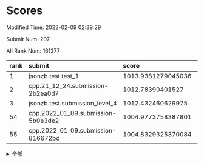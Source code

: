 # Scores

Modified Time: 2022-02-09 02:39:29

Submit Num: 207

All Rank Num: 161277

| rank |               submit               |       score        |       sigma        | pk_num |
| :--- | :--------------------------------- | :----------------- | :----------------- | :----- |
| 1    | jsonzb.test.test_1                 | 1013.9381279045036 | 0.834781519354873  | 3121   |
| 2    | cpp.21_12_24.submission-2b2ea0d7   | 1012.78390401527   | 0.80902868986101   | 3117   |
| 3    | jsonzb.test.submission_level_4     | 1012.432460629975  | 0.7933121675879063 | 3118   |
| 54   | cpp.2022_01_09.submission-5b0e3de2 | 1004.9773758387801 | 0.7165074795522789 | 3119   |
| 55   | cpp.2022_01_09.submission-816672bd | 1004.8329325370084 | 0.7276045604908544 | 3118   |


<details>
<summary>全部</summary>

| rank |                 submit                 |       score        |       sigma        | pk_num |
| :--- | :------------------------------------- | :----------------- | :----------------- | :----- |
| 1    | jsonzb.test.test_1                     | 1013.9381279045036 | 0.834781519354873  | 3121   |
| 2    | cpp.21_12_24.submission-2b2ea0d7       | 1012.78390401527   | 0.80902868986101   | 3117   |
| 3    | jsonzb.test.submission_level_4         | 1012.432460629975  | 0.7933121675879063 | 3118   |
| 4    | gobigger.level_3.submission_level_3_18 | 1011.4003864810466 | 0.7688954242269733 | 3117   |
| 5    | gobigger.level_3.submission_level_3_5  | 1011.3560236260222 | 0.762922573035262  | 3123   |
| 6    | gobigger.level_3.submission_level_3_19 | 1011.3024761112629 | 0.7755507569404799 | 3117   |
| 7    | gobigger.level_3.submission_level_3_22 | 1011.2228452046446 | 0.7845189362806438 | 3120   |
| 8    | gobigger.level_3.submission_level_3_43 | 1011.182250074651  | 0.781796414473382  | 3120   |
| 9    | gobigger.level_3.submission_level_3_38 | 1010.8923729692247 | 0.7763615402968336 | 3118   |
| 10   | gobigger.level_3.submission_level_3_33 | 1010.8711872234427 | 0.7855647884487691 | 3113   |
| 11   | gobigger.level_3.submission_level_3_17 | 1010.7994285421837 | 0.7718134681005717 | 3115   |
| 12   | gobigger.level_3.submission_level_3_44 | 1010.7742589772625 | 0.7570048704480089 | 3116   |
| 13   | gobigger.level_3.submission_level_3_27 | 1010.7696888492508 | 0.7943555745926069 | 3123   |
| 14   | gobigger.level_3.submission_level_3_32 | 1010.6801741130697 | 0.751419401318154  | 3119   |
| 15   | gobigger.level_3.submission_level_3_13 | 1010.5054304473844 | 0.77251843151209   | 3116   |
| 16   | gobigger.level_3.submission_level_3_0  | 1010.4657784651513 | 0.7609898774581083 | 3111   |
| 17   | gobigger.level_3.submission_level_3_16 | 1010.462853053736  | 0.7352886937395178 | 3118   |
| 18   | gobigger.level_3.submission_level_3_2  | 1010.4340973291297 | 0.7834471775882496 | 3115   |
| 19   | gobigger.level_3.submission_level_3_11 | 1010.4200474714994 | 0.7727617785337159 | 3119   |
| 20   | gobigger.level_3.submission_level_3_28 | 1010.4118770760439 | 0.7727283752889216 | 3122   |
| 21   | gobigger.level_3.submission_level_3_10 | 1010.3927475106362 | 0.7665715767687415 | 3119   |
| 22   | gobigger.level_3.submission_level_3_42 | 1010.3859621473326 | 0.7691663372417308 | 3107   |
| 23   | gobigger.level_3.submission_level_3_6  | 1010.3619158276597 | 0.7898123058680053 | 3117   |
| 24   | gobigger.level_3.submission_level_3_46 | 1010.3381594977145 | 0.7469170387198764 | 3115   |
| 25   | gobigger.level_3.submission_level_3_24 | 1010.2858923489257 | 0.7619868081749138 | 3115   |
| 26   | gobigger.level_3.submission_level_3_47 | 1010.2358656722108 | 0.7702771653386074 | 3120   |
| 27   | gobigger.level_3.submission_level_3_31 | 1010.1928387865913 | 0.7663486405101122 | 3118   |
| 28   | gobigger.level_3.submission_level_3_26 | 1010.0501435619879 | 0.7671992580012634 | 3115   |
| 29   | gobigger.level_3.submission_level_3_14 | 1010.0499854468449 | 0.7607819273268449 | 3113   |
| 30   | gobigger.level_3.submission_level_3_15 | 1010.0415448806851 | 0.7802555592370556 | 3116   |
| 31   | gobigger.level_3.submission_level_3_7  | 1009.9510282927276 | 0.7568583306823872 | 3119   |
| 32   | gobigger.level_3.submission_level_3_30 | 1009.8968581708267 | 0.7582653471692462 | 3120   |
| 33   | gobigger.level_3.submission_level_3_40 | 1009.8408393293712 | 0.7466518532382835 | 3113   |
| 34   | gobigger.level_3.submission_level_3_20 | 1009.8304242422087 | 0.750921613351658  | 3116   |
| 35   | gobigger.level_3.submission_level_3_9  | 1009.8203192474912 | 0.7622959449148453 | 3119   |
| 36   | gobigger.level_3.submission_level_3_29 | 1009.8007909348431 | 0.7658190746865713 | 3116   |
| 37   | gobigger.level_3.submission_level_3_48 | 1009.7443577930911 | 0.7344483173989431 | 3121   |
| 38   | gobigger.level_3.submission_level_3_41 | 1009.5543379495078 | 0.7506417892279934 | 3116   |
| 39   | gobigger.level_3.submission_level_3_25 | 1009.4616991733042 | 0.7601804920631768 | 3118   |
| 40   | gobigger.level_3.submission_level_3_21 | 1009.4265620662522 | 0.749441116444756  | 3112   |
| 41   | gobigger.level_3.submission_level_3_4  | 1009.4263154550218 | 0.758536499715645  | 3117   |
| 42   | gobigger.level_3.submission_level_3_36 | 1009.3827781850498 | 0.7549304144842544 | 3111   |
| 43   | gobigger.level_3.submission_level_3_23 | 1009.2841039611374 | 0.7601854284039326 | 3119   |
| 44   | gobigger.level_3.submission_level_3_49 | 1009.1870213581799 | 0.7483065939242632 | 3112   |
| 45   | gobigger.level_3.submission_level_3_39 | 1009.1855074924644 | 0.7443691769453895 | 3118   |
| 46   | gobigger.level_3.submission_level_3_3  | 1009.1814198285668 | 0.762273572532435  | 3115   |
| 47   | gobigger.level_3.submission_level_3_8  | 1009.0831848694925 | 0.7415532089147387 | 3116   |
| 48   | gobigger.level_3.submission_level_3_12 | 1008.9916376580002 | 0.747705632506833  | 3115   |
| 49   | gobigger.level_3.submission_level_3_45 | 1008.8938121256505 | 0.7340152836595565 | 3116   |
| 50   | gobigger.level_3.submission_level_3_35 | 1008.8913006704274 | 0.740232036452602  | 3115   |
| 51   | gobigger.level_3.submission_level_3_34 | 1008.8575693865904 | 0.7530476618150027 | 3111   |
| 52   | gobigger.level_3.submission_level_3_1  | 1008.5553194810668 | 0.7548473836739867 | 3113   |
| 53   | gobigger.level_3.submission_level_3_37 | 1007.9296859595383 | 0.7484753428074764 | 3119   |
| 54   | cpp.2022_01_09.submission-5b0e3de2     | 1004.9773758387801 | 0.7165074795522789 | 3119   |
| 55   | cpp.2022_01_09.submission-816672bd     | 1004.8329325370084 | 0.7276045604908544 | 3118   |
| 56   | gobigger.level_1.submission_level_1_28 | 1004.553473806176  | 0.7250046458927496 | 3116   |
| 57   | gobigger.level_1.submission_level_1_38 | 1004.4872529137835 | 0.7393899175880354 | 3116   |
| 58   | gobigger.level_1.submission_level_1_4  | 1004.458766617001  | 0.7299517346322681 | 3115   |
| 59   | gobigger.level_1.submission_level_1_30 | 1004.4557248481026 | 0.7121228250336459 | 3114   |
| 60   | gobigger.level_1.submission_level_1_24 | 1004.4227594064645 | 0.7258281143289613 | 3112   |
| 61   | gobigger.level_1.submission_level_1_19 | 1004.3229553537075 | 0.7288939968193787 | 3114   |
| 62   | gobigger.level_1.submission_level_1_5  | 1004.2846188126991 | 0.7188964629363825 | 3113   |
| 63   | gobigger.level_1.submission_level_1_41 | 1004.2766161837231 | 0.7263133280221804 | 3121   |
| 64   | gobigger.level_1.submission_level_1_34 | 1004.183770355631  | 0.7135918810366333 | 3120   |
| 65   | gobigger.level_1.submission_level_1_32 | 1004.1750512065706 | 0.7248795761650069 | 3119   |
| 66   | gobigger.level_1.submission_level_1_18 | 1004.0541687003961 | 0.7300176989227858 | 3120   |
| 67   | gobigger.level_1.submission_level_1_35 | 1003.9460760399056 | 0.7219976830223895 | 3120   |
| 68   | gobigger.level_1.submission_level_1_36 | 1003.8968600083101 | 0.7078598458818908 | 3115   |
| 69   | gobigger.level_1.submission_level_1_8  | 1003.7911353554337 | 0.7145673645005355 | 3113   |
| 70   | gobigger.level_1.submission_level_1_16 | 1003.7889091315266 | 0.7188771428156849 | 3120   |
| 71   | gobigger.level_1.submission_level_1_39 | 1003.749723536448  | 0.7106137633341756 | 3114   |
| 72   | gobigger.level_1.submission_level_1_37 | 1003.7485094441822 | 0.717357242594406  | 3114   |
| 73   | gobigger.level_1.submission_level_1_9  | 1003.6963302208424 | 0.7114992249869708 | 3113   |
| 74   | gobigger.level_1.submission_level_1_0  | 1003.6911231492991 | 0.727576840015347  | 3116   |
| 75   | gobigger.level_1.submission_level_1_46 | 1003.640788999767  | 0.7146250797590848 | 3119   |
| 76   | gobigger.level_1.submission_level_1_7  | 1003.5426685406386 | 0.7210222694789128 | 3114   |
| 77   | gobigger.level_1.submission_level_1_21 | 1003.5327242579826 | 0.707047034659548  | 3115   |
| 78   | gobigger.level_1.submission_level_1_17 | 1003.5310248545932 | 0.7432864274146522 | 3111   |
| 79   | gobigger.level_1.submission_level_1_48 | 1003.4674387510444 | 0.706467968235445  | 3116   |
| 80   | gobigger.level_1.submission_level_1_45 | 1003.4663672649309 | 0.7295043292016903 | 3111   |
| 81   | gobigger.level_1.submission_level_1_42 | 1003.4283576629736 | 0.7137206114735183 | 3112   |
| 82   | gobigger.level_1.submission_level_1_22 | 1003.4239707621022 | 0.7193386777250811 | 3117   |
| 83   | gobigger.level_1.submission_level_1_33 | 1003.4003171646006 | 0.7206387367370283 | 3124   |
| 84   | gobigger.level_1.submission_level_1_43 | 1003.2889233668687 | 0.7108685531085058 | 3113   |
| 85   | gobigger.level_1.submission_level_1_44 | 1003.28547522314   | 0.7203782269586397 | 3114   |
| 86   | gobigger.level_1.submission_level_1_25 | 1003.2415536318078 | 0.715682185254062  | 3115   |
| 87   | gobigger.level_1.submission_level_1_23 | 1003.1832011848334 | 0.7174386432388993 | 3117   |
| 88   | gobigger.level_1.submission_level_1_1  | 1003.1672027479426 | 0.7386311945817629 | 3117   |
| 89   | gobigger.level_1.submission_level_1_29 | 1003.048889876698  | 0.7186950231081616 | 3115   |
| 90   | gobigger.level_1.submission_level_1_31 | 1003.0256806951048 | 0.71738411126932   | 3116   |
| 91   | gobigger.level_1.submission_level_1_40 | 1002.9160016155791 | 0.72193832395637   | 3114   |
| 92   | gobigger.level_1.submission_level_1_13 | 1002.8634845188429 | 0.712717383244421  | 3118   |
| 93   | gobigger.level_1.submission_level_1_3  | 1002.6673696408229 | 0.7170537849485099 | 3119   |
| 94   | gobigger.level_1.submission_level_1_49 | 1002.6568547295595 | 0.7112339653149208 | 3121   |
| 95   | gobigger.level_1.submission_level_1_15 | 1002.6538444223996 | 0.7128105241717192 | 3116   |
| 96   | gobigger.level_1.submission_level_1_6  | 1002.6333260527657 | 0.7148106069892939 | 3116   |
| 97   | gobigger.level_1.submission_level_1_27 | 1002.6044034185246 | 0.7063871646509051 | 3110   |
| 98   | gobigger.level_1.submission_level_1_14 | 1002.5766063701999 | 0.7163983710936077 | 3116   |
| 99   | gobigger.level_1.submission_level_1_26 | 1002.5302371424619 | 0.7212074928565404 | 3117   |
| 100  | gobigger.level_1.submission_level_1_12 | 1002.5090832582455 | 0.7239106098704481 | 3115   |
| 101  | gobigger.level_1.submission_level_1_11 | 1002.2522138284461 | 0.719577057627441  | 3113   |
| 102  | gobigger.level_1.submission_level_1_20 | 1002.133359867098  | 0.7175460291222086 | 3112   |
| 103  | gobigger.level_1.submission_level_1_47 | 1001.944618014988  | 0.7181872339452146 | 3121   |
| 104  | gobigger.level_1.submission_level_1_10 | 1001.8554338029812 | 0.7199335867733541 | 3118   |
| 105  | gobigger.level_1.submission_level_1_2  | 1001.4030528379415 | 0.7102658026426965 | 3115   |
| 106  | gobigger.random.submission_random_23   | 997.9135239198819  | 0.70638728382713   | 3111   |
| 107  | gobigger.random.submission_random_43   | 997.1379966708628  | 0.7160282360083619 | 3122   |
| 108  | gobigger.random.submission_random_36   | 996.9457136711104  | 0.7149408065367928 | 3118   |
| 109  | gobigger.random.submission_random_14   | 996.8939915234866  | 0.6965500536790258 | 3118   |
| 110  | gobigger.random.submission_random_0    | 996.8713847056592  | 0.696844586556844  | 3116   |
| 111  | gobigger.random.submission_random_48   | 996.8707154266377  | 0.7094598383690573 | 3118   |
| 112  | gobigger.random.submission_random_29   | 996.8523331534003  | 0.7058183238517608 | 3116   |
| 113  | gobigger.random.submission_random_2    | 996.5001296687943  | 0.709691651773003  | 3120   |
| 114  | gobigger.random.submission_random_22   | 996.4877091646366  | 0.7190887311220208 | 3115   |
| 115  | gobigger.random.submission_random_16   | 996.3367236422193  | 0.7062901635176998 | 3117   |
| 116  | gobigger.random.submission_random_44   | 996.2876124317729  | 0.6893281319178469 | 3116   |
| 117  | gobigger.random.submission_random_35   | 996.2477719667496  | 0.7114833043885934 | 3116   |
| 118  | gobigger.random.submission_random_10   | 996.2475535646149  | 0.7267258641923816 | 3113   |
| 119  | gobigger.random.submission_random_27   | 996.2308403003262  | 0.705361741255217  | 3114   |
| 120  | gobigger.random.submission_random_46   | 996.2287414393928  | 0.7044013772005038 | 3114   |
| 121  | gobigger.random.submission_random_37   | 996.1667987293097  | 0.7122500308864353 | 3113   |
| 122  | gobigger.random.submission_random_19   | 996.0216460000784  | 0.7112865048395233 | 3119   |
| 123  | gobigger.random.submission_random_31   | 995.9997886411878  | 0.7018389617392605 | 3117   |
| 124  | gobigger.random.submission_random_39   | 995.9786349978975  | 0.7074125233325124 | 3114   |
| 125  | gobigger.random.submission_random_12   | 995.9629315614263  | 0.710009022654234  | 3117   |
| 126  | gobigger.random.submission_random_38   | 995.949738076322   | 0.7174197008465557 | 3118   |
| 127  | gobigger.random.submission_random_25   | 995.9414535219672  | 0.7098532580537621 | 3112   |
| 128  | gobigger.random.submission_random_17   | 995.9386305178076  | 0.7134451095349008 | 3118   |
| 129  | gobigger.random.submission_random_41   | 995.9244055603783  | 0.7109401991782978 | 3117   |
| 130  | gobigger.random.submission_random_21   | 995.8970756668755  | 0.6947923366083099 | 3114   |
| 131  | gobigger.random.submission_random_15   | 995.8772994995242  | 0.7036339547332991 | 3119   |
| 132  | gobigger.random.submission_random_11   | 995.7897356152464  | 0.7161374814420048 | 3116   |
| 133  | gobigger.random.submission_random_47   | 995.7482463409011  | 0.7048094220661948 | 3115   |
| 134  | gobigger.random.submission_random_3    | 995.6087509833479  | 0.7026176006238889 | 3112   |
| 135  | gobigger.random.submission_random_49   | 995.6027971992236  | 0.712811092546023  | 3116   |
| 136  | gobigger.random.submission_random_8    | 995.5822004164851  | 0.7199883660327245 | 3119   |
| 137  | gobigger.random.submission_random_24   | 995.5715738124472  | 0.7193421047053156 | 3123   |
| 138  | gobigger.random.submission_random_33   | 995.5665278588442  | 0.7022435789965678 | 3113   |
| 139  | gobigger.random.submission_random_28   | 995.562259866595   | 0.7083502509916223 | 3113   |
| 140  | gobigger.random.submission_random_26   | 995.5252592064454  | 0.7108293547942979 | 3116   |
| 141  | gobigger.random.submission_random_6    | 995.5217031957858  | 0.7140761518716305 | 3119   |
| 142  | gobigger.random.submission_random_9    | 995.5014406815164  | 0.700339760527687  | 3117   |
| 143  | gobigger.random.submission_random_4    | 995.365742318679   | 0.7181072922491336 | 3120   |
| 144  | gobigger.random.submission_random_32   | 995.2959757994647  | 0.7097725933105933 | 3119   |
| 145  | gobigger.random.submission_random_40   | 995.2021794572482  | 0.7251324037680209 | 3116   |
| 146  | gobigger.random.submission_random_34   | 995.1806632857708  | 0.7157565795266889 | 3118   |
| 147  | gobigger.random.submission_random_5    | 995.0755797354376  | 0.7040954572330578 | 3117   |
| 148  | gobigger.random.submission_random_45   | 994.9978048863126  | 0.7039355915886025 | 3115   |
| 149  | gobigger.random.submission_random_30   | 994.9958709109337  | 0.7012065942418655 | 3116   |
| 150  | gobigger.random.submission_random_7    | 994.9043237836922  | 0.7316475650546669 | 3118   |
| 151  | gobigger.random.submission_random_13   | 994.6819857436864  | 0.7193038067684109 | 3117   |
| 152  | gobigger.random.submission_random_42   | 994.533638666228   | 0.7265261022863442 | 3116   |
| 153  | gobigger.random.submission_random_1    | 994.4662797531975  | 0.7126636637281384 | 3120   |
| 154  | gobigger.random.submission_random_20   | 994.3961978108041  | 0.7184660627027147 | 3117   |
| 155  | gobigger.random.submission_random_18   | 994.2472103314454  | 0.7174087974709081 | 3119   |
| 156  | gobigger.level_2.submission_level_2_37 | 994.1349496438712  | 0.734142207295725  | 3117   |
| 157  | gobigger.level_2.submission_level_2_17 | 993.865063926376   | 0.729804543424211  | 3119   |
| 158  | gobigger.level_2.submission_level_2_29 | 993.7220760166908  | 0.7455550500505629 | 3116   |
| 159  | gobigger.level_2.submission_level_2_26 | 993.6419551702137  | 0.7238309272587575 | 3120   |
| 160  | gobigger.level_2.submission_level_2_8  | 993.4446394118498  | 0.7264528530287162 | 3121   |
| 161  | gobigger.level_2.submission_level_2_12 | 993.2106935434496  | 0.7324784486571293 | 3117   |
| 162  | gobigger.level_2.submission_level_2_30 | 993.157402172153   | 0.7398012238608515 | 3115   |
| 163  | gobigger.level_2.submission_level_2_40 | 993.1313897369909  | 0.7339944996691627 | 3121   |
| 164  | gobigger.level_2.submission_level_2_20 | 993.0612231348086  | 0.7347911932629863 | 3115   |
| 165  | gobigger.level_2.submission_level_2_14 | 993.0530617456166  | 0.7346582775830849 | 3116   |
| 166  | gobigger.level_2.submission_level_2_10 | 992.8184582514172  | 0.7409228798264927 | 3123   |
| 167  | gobigger.level_2.submission_level_2_42 | 992.7629020407685  | 0.7371418114499896 | 3111   |
| 168  | gobigger.level_2.submission_level_2_24 | 992.7416211333828  | 0.7387887653649251 | 3118   |
| 169  | gobigger.level_2.submission_level_2_0  | 992.5452251825474  | 0.725730751179861  | 3121   |
| 170  | gobigger.level_2.submission_level_2_31 | 992.4271066338358  | 0.7597098763715482 | 3121   |
| 171  | gobigger.level_2.submission_level_2_13 | 992.3985984834638  | 0.7396082505811153 | 3117   |
| 172  | gobigger.level_2.submission_level_2_45 | 992.3210008863813  | 0.7582491503292655 | 3118   |
| 173  | gobigger.level_2.submission_level_2_36 | 992.3134530708661  | 0.7339778872699751 | 3117   |
| 174  | gobigger.level_2.submission_level_2_4  | 992.2651657571455  | 0.7465579287080703 | 3112   |
| 175  | gobigger.level_2.submission_level_2_6  | 992.1879361433989  | 0.7257694650360575 | 3115   |
| 176  | gobigger.level_2.submission_level_2_33 | 992.1101757724675  | 0.7218956772366085 | 3112   |
| 177  | gobigger.level_2.submission_level_2_47 | 992.1020899454131  | 0.7671811125226919 | 3121   |
| 178  | gobigger.level_2.submission_level_2_32 | 992.0347930797602  | 0.7377089205111694 | 3120   |
| 179  | gobigger.level_2.submission_level_2_49 | 991.9823414051567  | 0.7554195263380941 | 3115   |
| 180  | gobigger.level_2.submission_level_2_44 | 991.9578559277503  | 0.757578144596606  | 3116   |
| 181  | gobigger.level_2.submission_level_2_11 | 991.9418296888164  | 0.7342363763397752 | 3118   |
| 182  | gobigger.level_2.submission_level_2_39 | 991.9358901792712  | 0.7477831609531821 | 3114   |
| 183  | gobigger.level_2.submission_level_2_25 | 991.8714803161214  | 0.7448279252908278 | 3115   |
| 184  | gobigger.level_2.submission_level_2_46 | 991.7374801241825  | 0.7442870351188688 | 3114   |
| 185  | gobigger.level_2.submission_level_2_23 | 991.7037838650009  | 0.7591097613328831 | 3120   |
| 186  | gobigger.level_2.submission_level_2_5  | 991.5632330440967  | 0.7474765781441849 | 3116   |
| 187  | gobigger.level_2.submission_level_2_27 | 991.5169995341826  | 0.7540752537728443 | 3115   |
| 188  | gobigger.level_2.submission_level_2_1  | 991.4743128441962  | 0.7585434109356292 | 3120   |
| 189  | gobigger.level_2.submission_level_2_48 | 991.4678783758918  | 0.7497540582537917 | 3116   |
| 190  | gobigger.level_2.submission_level_2_19 | 991.4481589441763  | 0.7502162207927265 | 3118   |
| 191  | gobigger.level_2.submission_level_2_7  | 991.2996544157069  | 0.7462089485469128 | 3117   |
| 192  | gobigger.level_2.submission_level_2_21 | 991.297698317722   | 0.7385320227949939 | 3114   |
| 193  | gobigger.level_2.submission_level_2_35 | 991.218466559443   | 0.7383778183511    | 3115   |
| 194  | gobigger.level_2.submission_level_2_3  | 991.2168064484939  | 0.7669200244079787 | 3115   |
| 195  | gobigger.level_2.submission_level_2_41 | 991.1728650860982  | 0.7722251802792559 | 3114   |
| 196  | gobigger.level_2.submission_level_2_22 | 991.1719273166457  | 0.7563276183344304 | 3115   |
| 197  | gobigger.level_2.submission_level_2_34 | 990.9850658145197  | 0.769130076512938  | 3117   |
| 198  | gobigger.level_2.submission_level_2_18 | 990.9061314179796  | 0.7706180777953013 | 3123   |
| 199  | gobigger.level_2.submission_level_2_9  | 990.8867636282606  | 0.7559619477335087 | 3114   |
| 200  | gobigger.level_2.submission_level_2_38 | 990.7100060225796  | 0.7454409732143912 | 3119   |
| 201  | gobigger.level_2.submission_level_2_16 | 990.6302450384462  | 0.7460900348692616 | 3117   |
| 202  | gobigger.level_2.submission_level_2_15 | 990.6042140715215  | 0.7738106893688182 | 3113   |
| 203  | gobigger.level_2.submission_level_2_43 | 990.3427708999159  | 0.7853943545083919 | 3119   |
| 204  | gobigger.level_2.submission_level_2_2  | 990.3418769258535  | 0.7582723554605592 | 3119   |
| 205  | gobigger.level_2.submission_level_2_28 | 990.2570359994586  | 0.7486807636298958 | 3116   |
| 206  | gobigger.none.submission_none_0        | 977.7417585748148  | 1.353348559267819  | 3116   |
| 207  | gobigger.none.submission_none_1        | 975.0363694408738  | 1.5410361677728368 | 3110   |

</details>